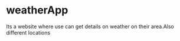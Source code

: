 # weatherApp
Its a website where use can get details on weather on their area.Also different locations
